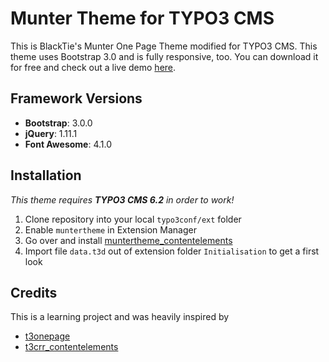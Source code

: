 Munter Theme for TYPO3 CMS
===========
This is BlackTie's Munter One Page Theme modified for TYPO3 CMS. This theme uses Bootstrap 3.0
and is fully responsive, too.
You can download it for free and check out a live demo [here](http://www.blacktie.co/2013/10/munter-one-page-theme/).

Framework Versions
--------------
* __Bootstrap__: 3.0.0
* __jQuery__: 1.11.1
* __Font Awesome__: 4.1.0

Installation
--------------
*This theme requires __TYPO3 CMS 6.2__ in order to work!*

1. Clone repository into your local `typo3conf/ext` folder
2. Enable `muntertheme` in Extension Manager
3. Go over and install [muntertheme_contentelements](https://github.com/perltwiesekt/muntertheme_contentelements)
4. Import file `data.t3d` out of extension folder `Initialisation` to get a first look

Credits
--------------
This is a learning project and was heavily inspired by
* [t3onepage](https://github.com/maximilian-mayer/t3onepage)
* [t3crr_contentelements](https://github.com/benjaminkott/t3crr_contentelements)
